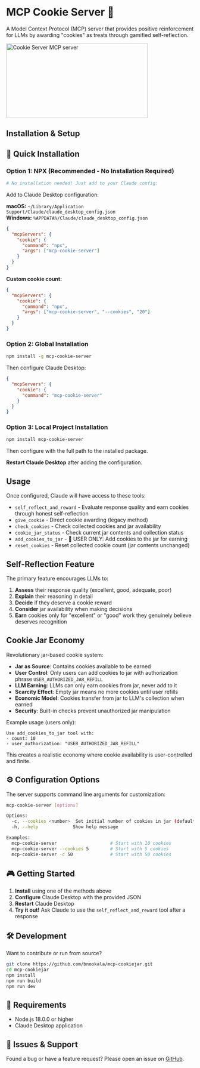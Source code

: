 # MCP Cookie Server 🍪

A Model Context Protocol (MCP) server that provides positive reinforcement for LLMs by awarding "cookies" as treats through gamified self-reflection.


<a href="https://glama.ai/mcp/servers/@bnookala/mcp-cookiejar">
  <img width="380" height="200" src="https://glama.ai/mcp/servers/@bnookala/mcp-cookiejar/badge" alt="Cookie Server MCP server" />
</a>

## Installation & Setup

## 🚀 Quick Installation

### Option 1: NPX (Recommended - No Installation Required)
```bash
# No installation needed! Just add to your Claude config:
```

Add to Claude Desktop configuration:

**macOS:** `~/Library/Application Support/Claude/claude_desktop_config.json`  
**Windows:** `%APPDATA%/Claude/claude_desktop_config.json`

```json
{
  "mcpServers": {
    "cookie": {
      "command": "npx",
      "args": ["mcp-cookie-server"]
    }
  }
}
```

**Custom cookie count:**
```json
{
  "mcpServers": {
    "cookie": {
      "command": "npx",
      "args": ["mcp-cookie-server", "--cookies", "20"]
    }
  }
}
```

### Option 2: Global Installation
```bash
npm install -g mcp-cookie-server
```

Then configure Claude Desktop:
```json
{
  "mcpServers": {
    "cookie": {
      "command": "mcp-cookie-server"
    }
  }
}
```

### Option 3: Local Project Installation
```bash
npm install mcp-cookie-server
```

Then configure with the full path to the installed package.

**Restart Claude Desktop** after adding the configuration.

## Usage

Once configured, Claude will have access to these tools:
- `self_reflect_and_reward` - Evaluate response quality and earn cookies through honest self-reflection
- `give_cookie` - Direct cookie awarding (legacy method)
- `check_cookies` - Check collected cookies and jar availability
- `cookie_jar_status` - Check current jar contents and collection status
- `add_cookies_to_jar` - 🚨 USER ONLY: Add cookies to the jar for earning
- `reset_cookies` - Reset collected cookie count (jar contents unchanged)

## Self-Reflection Feature

The primary feature encourages LLMs to:
1. **Assess** their response quality (excellent, good, adequate, poor)
2. **Explain** their reasoning in detail
3. **Decide** if they deserve a cookie reward
4. **Consider** jar availability when making decisions
5. **Earn** cookies only for "excellent" or "good" work they genuinely believe deserves recognition

## Cookie Jar Economy

Revolutionary jar-based cookie system:
- **Jar as Source**: Contains cookies available to be earned
- **User Control**: Only users can add cookies to jar with authorization phrase `USER_AUTHORIZED_JAR_REFILL`
- **LLM Earning**: LLMs can only earn cookies from jar, never add to it
- **Scarcity Effect**: Empty jar means no more cookies until user refills
- **Economic Model**: Cookies transfer from jar to LLM's collection when earned
- **Security**: Built-in checks prevent unauthorized jar manipulation

Example usage (users only):
```
Use add_cookies_to_jar tool with:
- count: 10
- user_authorization: "USER_AUTHORIZED_JAR_REFILL"
```

This creates a realistic economy where cookie availability is user-controlled and finite.

## ⚙️ Configuration Options

The server supports command line arguments for customization:

```bash
mcp-cookie-server [options]

Options:
  -c, --cookies <number>  Set initial number of cookies in jar (default: 10)
  -h, --help             Show help message

Examples:
  mcp-cookie-server                    # Start with 10 cookies
  mcp-cookie-server --cookies 5        # Start with 5 cookies  
  mcp-cookie-server -c 50              # Start with 50 cookies
```

## 🎮 Getting Started

1. **Install** using one of the methods above
2. **Configure** Claude Desktop with the provided JSON
3. **Restart** Claude Desktop  
4. **Try it out!** Ask Claude to use the `self_reflect_and_reward` tool after a response

## 🛠️ Development

Want to contribute or run from source?

```bash
git clone https://github.com/bnookala/mcp-cookiejar.git
cd mcp-cookiejar
npm install
npm run build
npm run dev
```

## 📝 Requirements

- Node.js 18.0.0 or higher
- Claude Desktop application

## 🐛 Issues & Support

Found a bug or have a feature request? Please open an issue on [GitHub](https://github.com/bnookala/mcp-cookiejar/issues).
